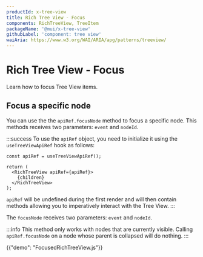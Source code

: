 ```yaml
---
productId: x-tree-view
title: Rich Tree View - Focus
components: RichTreeView, TreeItem
packageName: '@mui/x-tree-view'
githubLabel: 'component: tree view'
waiAria: https://www.w3.org/WAI/ARIA/apg/patterns/treeview/
---
```


# Rich Tree View - Focus

<p class="description">Learn how to focus Tree View items.</p>

## Focus a specific node

You can use the the `apiRef.focusNode` method to focus a specific node.
This methods receives two parameters: `event` and `nodeId`.

:::success
To use the `apiRef` object, you need to initialize it using the `useTreeViewApiRef` hook as follows:

```tsx
const apiRef = useTreeViewApiRef();

return (
  <RichTreeView apiRef={apiRef}>
    {children}
  </RichTreeView>
);
```

`apiRef` will be undefined during the first render and will then contain methods allowing you to imperatively interact with the Tree View.
:::

The `focusNode` receives two parameters: `event` and `nodeId`.

:::info
This method only works with nodes that are currently visible.
Calling `apiRef.focusNode` on a node whose parent is collapsed will do nothing.
:::

{{"demo": "FocusedRichTreeView.js"}}
